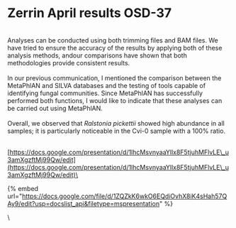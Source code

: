 # Zerrin April results OSD-37

\
Analyses can be conducted using both trimming files and BAM files. We have tried to ensure the accuracy of the results by applying both of these analysis methods, andour comparisons have shown that both methodologies provide consistent results.\
\
In our previous communication, I mentioned the comparison between the MetaPhlAN and SILVA databases and the testing of tools capable of identifying fungal communities. Since MetaPhlAN has successfully performed both functions, I would like to indicate that these analyses can be carried out using MetaPhlAN.\
\
Overall, we observed that _Ralstonia pickettii_ showed high abundance in all samples; it is particularly noticeable in the Cvi-0 sample with a 100% ratio.&#x20;

\
[https://docs.google.com/presentation/d/1lhcMsvnyaaYllx8F5tjuhMFlvLE\_u3amXgzftMj99Qw/edit](https://docs.google.com/presentation/d/1lhcMsvnyaaYllx8F5tjuhMFlvLE\_u3amXgzftMj99Qw/edit)\






{% embed url="https://docs.google.com/file/d/1ZQZkK6wkO6EQdiOvhX8iK4sHah57QAy9/edit?usp=docslist_api&filetype=mspresentation" %}



\


